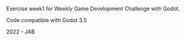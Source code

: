 Exercise week1 for Weekly Game Development Challenge with Godot.

Code compatible with Godot 3.5

2022 - JAB

